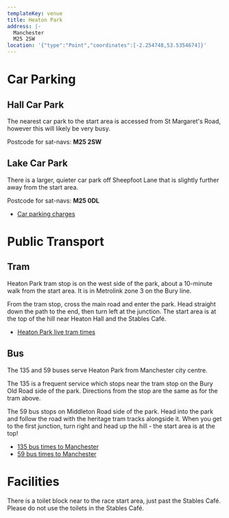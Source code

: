 ```yaml
---
templateKey: venue
title: Heaton Park
address: |-
  Manchester
  M25 2SW
location: '{"type":"Point","coordinates":[-2.254748,53.5354674]}'
---
```

# Car Parking

## Hall Car Park

The nearest car park to the start area is accessed from St Margaret's Road,
however this will likely be very busy.

Postcode for sat-navs: **M25 2SW**

## Lake Car Park

There is a larger, quieter car park off Sheepfoot Lane that is slightly further 
away from the start area.

Postcode for sat-navs: **M25 0DL**

* [Car parking charges](https://secure.manchester.gov.uk/info/500306/heaton_park/7652/parking_at_heaton_park)


# Public Transport

## Tram

Heaton Park tram stop is on the west side of the park, about a 10-minute walk
from the start area. It is in Metrolink zone 3 on the Bury line.

From the tram stop, cross the main road and enter the park. Head straight down
the path to the end, then turn left at the junction. The start area is at the
top of the hill near Heaton Hall and the Stables Café.

* [Heaton Park live tram times](https://tfgm.com/public-transport/tram/stops/heaton-park-tram)

## Bus

The 135 and 59 buses serve Heaton Park from Manchester city centre.

The 135 is a frequent service which stops near the tram stop on the Bury Old 
Road side of the park. Directions from the stop are the same as for the tram
above.

The 59 bus stops on Middleton Road side of the park. Head into the park and
follow the road with the heritage tram tracks alongside it. When you get to the
first junction, turn right and head up the hill - the start area is at the top!

* [135 bus times to Manchester](https://tfgm.com/public-transport/bus/stops/1800NC41881/135)
* [59 bus times to Manchester](https://tfgm.com/public-transport/bus/stops/1800NB42611/59)

# Facilities

There is a toilet block near to the race start area, just past the Stables Café.
Please do not use the toilets in the Stables Café.
